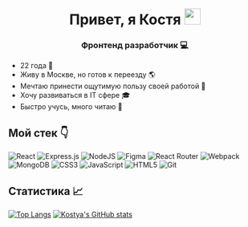 <h1 align="center">Привет, я Костя
<img src="https://github.com/blackcater/blackcater/raw/main/images/Hi.gif" height="32"/></h1>
<h3 align="center">Фронтенд разработчик 💻</h3>
<ul>
<li>22 года 🍼</li>
<li>Живу в Москве, но готов к переезду 🌎</li>
<li>Мечтаю принести ощутимую пользу своей работой 🌱</li>
<li>Хочу развиваться в IT сфере 🎓</li>
<li>Быстро учусь, много читаю 👀</li>
</ul>
<h2>Мой стек 👇</h2>

![React](https://img.shields.io/badge/react-%2320232a.svg?style=for-the-badge&logo=react&logoColor=%2361DAFB)
![Express.js](https://img.shields.io/badge/express.js-%23404d59.svg?style=for-the-badge&logo=express&logoColor=%2361DAFB)
![NodeJS](https://img.shields.io/badge/node.js-6DA55F?style=for-the-badge&logo=node.js&logoColor=white)
![Figma](https://img.shields.io/badge/figma-%23F24E1E.svg?style=for-the-badge&logo=figma&logoColor=white)
![React Router](https://img.shields.io/badge/React_Router-CA4245?style=for-the-badge&logo=react-router&logoColor=white)
![Webpack](https://img.shields.io/badge/webpack-%238DD6F9.svg?style=for-the-badge&logo=webpack&logoColor=black)
![MongoDB](https://img.shields.io/badge/MongoDB-%234ea94b.svg?style=for-the-badge&logo=mongodb&logoColor=white)
![CSS3](https://img.shields.io/badge/css3-%231572B6.svg?style=for-the-badge&logo=css3&logoColor=white)
![JavaScript](https://img.shields.io/badge/javascript-%23323330.svg?style=for-the-badge&logo=javascript&logoColor=%23F7DF1E)
![HTML5](https://img.shields.io/badge/html5-%23E34F26.svg?style=for-the-badge&logo=html5&logoColor=white)
![Git](https://img.shields.io/badge/git-%23F05033.svg?style=for-the-badge&logo=git&logoColor=white)

<h2>Статистика 📈</h2>

[![Top Langs](https://github-readme-stats.vercel.app/api/top-langs/?username=kostyarad3)](https://github.com/anuraghazra/github-readme-stats)
[![Kostya's GitHub stats](https://github-readme-stats.vercel.app/api?username=kostyarad3)](https://github.com/anuraghazra/github-readme-stats)
